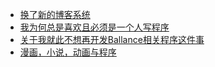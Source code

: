 
* [换了新的博客系统](./20200202-1.md)
* [我为何总是喜欢且必须是一个人写程序](./20200202-2.md)
* [关于我就此不想再开发Ballance相关程序这件事](./20200214.md)
* [漫画，小说，动画与程序](./20200224.md)